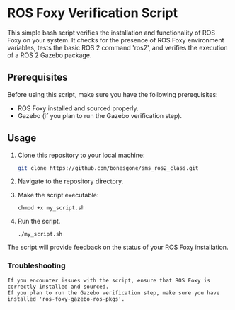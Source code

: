 # ROS Foxy Verification Script

This simple bash script verifies the installation and functionality of ROS Foxy on your system. It checks for the presence of ROS Foxy environment variables, tests the basic ROS 2 command 'ros2', and verifies the execution of a ROS 2 Gazebo package.

## Prerequisites

Before using this script, make sure you have the following prerequisites:

- ROS Foxy installed and sourced properly.
- Gazebo (if you plan to run the Gazebo verification step).

## Usage

1. Clone this repository to your local machine:

   ```bash
   git clone https://github.com/bonesgone/sms_ros2_class.git

2. Navigate to the repository directory.
3. Make the script executable:
    ```
    chmod +x my_script.sh 
    ```
4. Run the script.
    ```
    ./my_script.sh
    ```
The script will provide feedback on the status of your ROS Foxy installation.

### Troubleshooting

    If you encounter issues with the script, ensure that ROS Foxy is correctly installed and sourced.
    If you plan to run the Gazebo verification step, make sure you have installed 'ros-foxy-gazebo-ros-pkgs'.
